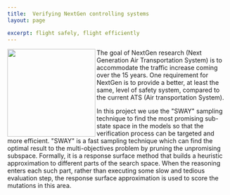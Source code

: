 ```yaml
---
title:  Verifying NextGen controlling systems
layout: page

excerpt: flight safely, flight efficiently
---
```

     
<img align="left" width="200"
 src="/img/flight.png"> 
     
The goal of NextGen research (Next Generation Air Transportation System) is to accommodate the traffic increase coming over the 15 years. One requirement for NextGen is to provide a better, at least the same, level of safety system, compared to the current ATS (Air transportation System). 

In this project we use the "SWAY" sampling technique to find the most promising sub-state space in the models so that the verification process can be targeted and more efficient. "SWAY" is a fast sampling technique which can find the optimal result to the multi-objectives problem by pruning the unpromising subspace. Formally, it is a response surface method that builds a heuristic approximation to different parts of the search space. When the reasoning enters each such part, rather than executing some slow and tedious evaluation step, the response surface approximation is used to score the mutations in this area.